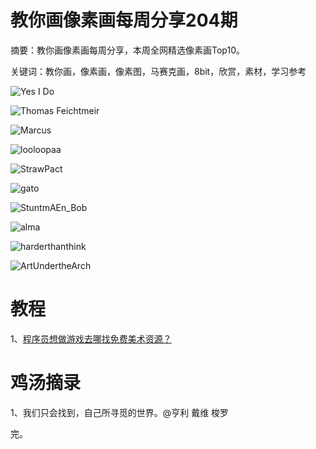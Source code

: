 # 教你画像素画每周分享204期

摘要：教你画像素画每周分享，本周全网精选像素画Top10。

关键词：教你画，像素画，像素图，马赛克画，8bit，欣赏，素材，学习参考

![Yes I Do](https://files.mdnice.com/user/10493/842ef217-3261-488c-9266-a6333b5573bc.png)

![Thomas Feichtmeir](https://files.mdnice.com/user/10493/7ed6e85c-d7e5-4490-bf8b-230bbcbf2567.png)

![Marcus](https://files.mdnice.com/user/10493/3c748758-bcb2-4e3d-b46f-6ea8ea48baa6.png)

![looloopaa](https://files.mdnice.com/user/10493/dc9bd53a-8d40-4627-860a-e604e0596b8e.png)

![StrawPact](https://files.mdnice.com/user/10493/fd490afd-56cb-43c3-9cc3-05f9aa143fc9.png)

![gato](https://files.mdnice.com/user/10493/322c9f2f-1ad4-4554-b93f-7d9c316fd085.png)

![StuntmAEn_Bob](https://files.mdnice.com/user/10493/8b32ffe7-9ce2-4c2e-99bd-ee9d25f6b192.jpg)

![alma](https://files.mdnice.com/user/10493/8ae01006-899d-4b70-931b-83ff902d16e3.png)

![harderthanthink](https://files.mdnice.com/user/10493/201e72b5-f11c-4b94-855e-d7409718d307.png)

![ArtUndertheArch](https://files.mdnice.com/user/10493/cca8816e-ace1-458a-92f4-014683779693.png)


# 教程

1、[程序员想做游戏去哪找免费美术资源？](https://mp.weixin.qq.com/s/n2iUAcs1XT0KdPkAHhAF0g)

# 鸡汤摘录

1、我们只会找到，自己所寻觅的世界。@亨利 戴维 梭罗

完。